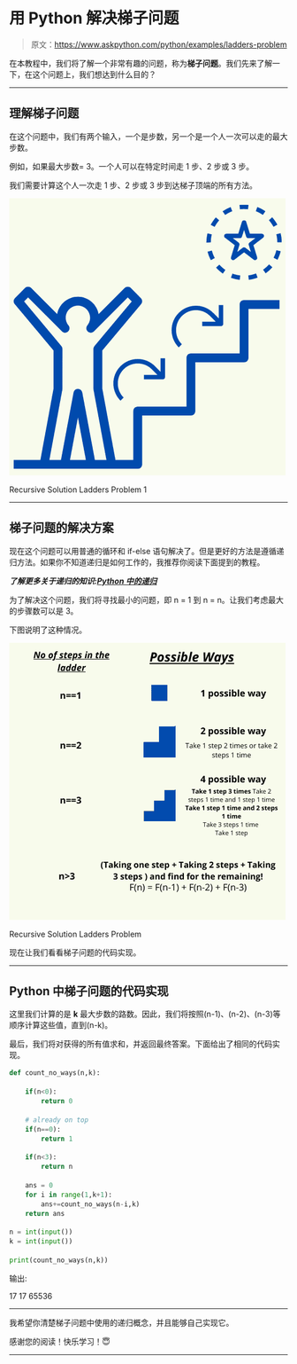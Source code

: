 # 用 Python 解决梯子问题

> 原文：<https://www.askpython.com/python/examples/ladders-problem>

在本教程中，我们将了解一个非常有趣的问题，称为**梯子问题**。我们先来了解一下，在这个问题上，我们想达到什么目的？

* * *

## **理解梯子问题**

在这个问题中，我们有两个输入，一个是步数，另一个是一个人一次可以走的最大步数。

例如，如果最大步数= 3。一个人可以在特定时间走 1 步、2 步或 3 步。

我们需要计算这个人一次走 1 步、2 步或 3 步到达梯子顶端的所有方法。

![Recursive Solution Ladders Problem 1](img/d896059fd4ee86423b7a4e483389e52f.png)

Recursive Solution Ladders Problem 1

* * *

## 梯子问题的解决方案

现在这个问题可以用普通的循环和 if-else 语句解决了。但是更好的方法是遵循递归方法。如果你不知道递归是如何工作的，我推荐你阅读下面提到的教程。

***了解更多关于递归的知识:[Python 中的递归](https://www.askpython.com/python/python-recursion-function)***

为了解决这个问题，我们将寻找最小的问题，即 n = 1 到 n = n。让我们考虑最大的步骤数可以是 3。

下图说明了这种情况。

![Recursive Solution Ladders Problem](img/1c3e69f0263d70c05781bead764362da.png)

Recursive Solution Ladders Problem

现在让我们看看梯子问题的代码实现。

* * *

## Python 中梯子问题的代码实现

这里我们计算的是 **k** 最大步数的路数。因此，我们将按照(n-1)、(n-2)、(n-3)等顺序计算这些值，直到(n-k)。

最后，我们将对获得的所有值求和，并返回最终答案。下面给出了相同的代码实现。

```py
def count_no_ways(n,k):

    if(n<0):
        return 0

    # already on top
    if(n==0):
        return 1

    if(n<3):
        return n

    ans = 0
    for i in range(1,k+1):
        ans+=count_no_ways(n-i,k)
    return ans

n = int(input())
k = int(input())

print(count_no_ways(n,k))

```

输出:

17
17
65536

* * *

我希望你清楚梯子问题中使用的递归概念，并且能够自己实现它。

感谢您的阅读！快乐学习！😇

* * *